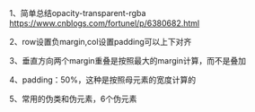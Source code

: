 1、简单总结opacity-transparent-rgba
https://www.cnblogs.com/fortunel/p/6380682.html

2、row设置负margin,col设置padding可以上下对齐

3、垂直方向两个margin重叠是按照最大的margin计算，而不是叠加

4、padding：50%，这种是按照母元素的宽度计算的

5、常用的伪类和伪元素，6个伪元素

